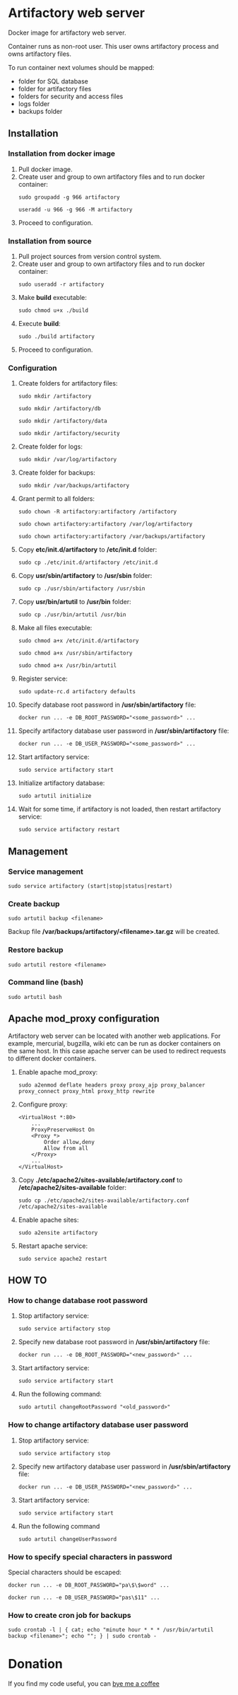 # Artifactory web server
Docker image for artifactory web server.

Container runs as non-root user.
This user owns artifactory process and owns artifactory files.

To run container next volumes should be mapped:
* folder for SQL database
* folder for artifactory files
* folders for security and access files
* logs folder
* backups folder

## Installation
### Installation from docker image
1. Pull docker image.
2. Create user and group to own artifactory files and to run docker container:
    ```
    sudo groupadd -g 966 artifactory
    ```
    ```
    useradd -u 966 -g 966 -M artifactory
    ```
3. Proceed to configuration.

### Installation from source
1. Pull project sources from version control system.
2. Create user and group to own artifactory files and to run docker container:
    ```
    sudo useradd -r artifactory
    ```
3. Make **build** executable:
    ```
    sudo chmod u+x ./build
    ```
4. Execute **build**:
    ```
    sudo ./build artifactory
    ```
5. Proceed to configuration.

### Configuration
1. Create folders for artifactory files:
    ```
    sudo mkdir /artifactory
    ```
    ```
    sudo mkdir /artifactory/db
    ```
    ```
    sudo mkdir /artifactory/data
    ```
    ```
    sudo mkdir /artifactory/security
    ```
2. Create folder for logs:
    ```
    sudo mkdir /var/log/artifactory
    ```
3. Create folder for backups:
    ```
    sudo mkdir /var/backups/artifactory
    ```
4. Grant permit to all folders:
    ```
    sudo chown -R artifactory:artifactory /artifactory
    ```
    ```
    sudo chown artifactory:artifactory /var/log/artifactory
    ```
    ```
    sudo chown artifactory:artifactory /var/backups/artifactory
    ```
5. Copy **etc/init.d/artifactory** to **/etc/init.d** folder:
    ```
    sudo cp ./etc/init.d/artifactory /etc/init.d
    ```
6. Copy **usr/sbin/artifactory** to **/usr/sbin** folder:
    ```
    sudo cp ./usr/sbin/artifactory /usr/sbin
    ```
7. Copy **usr/bin/artutil** to **/usr/bin** folder:
    ```
    sudo cp ./usr/bin/artutil /usr/bin
    ```
8. Make all files executable:
    ```
    sudo chmod a+x /etc/init.d/artifactory
    ```
    ```
    sudo chmod a+x /usr/sbin/artifactory
    ```
    ```
    sudo chmod a+x /usr/bin/artutil
    ```
9. Register service:
    ```
    sudo update-rc.d artifactory defaults
    ```
10. Specify database root password in **/usr/sbin/artifactory** file:
    ```
    docker run ... -e DB_ROOT_PASSWORD="<some_password>" ...
    ```
11. Specify artifactory database user password in **/usr/sbin/artifactory** file:
    ```
    docker run ... -e DB_USER_PASSWORD="<some_password>" ...  
    ```
12. Start artifactory service:
    ```
    sudo service artifactory start
    ```
13. Initialize artifactory database:
    ```
    sudo artutil initialize
    ```
14. Wait for some time, if artifactory is not loaded, then restart artifactory service:
    ```
    sudo service artifactory restart
    ```

## Management
### Service management
```
sudo service artifactory (start|stop|status|restart)
```

### Create backup
```
sudo artutil backup <filename>
```

Backup file **/var/backups/artifactory/&lt;filename&gt;.tar.gz** will be created.

### Restore backup
```
sudo artutil restore <filename>
```

### Command line (bash)
```
sudo artutil bash
```

## Apache mod_proxy configuration
Artifactory web server can be located with another web applications.
For example, mercurial, bugzilla, wiki etc can be run as docker containers on the same host.
In this case apache server can be used to redirect requests to different docker containers.

1. Enable apache mod_proxy:
    ```
    sudo a2enmod deflate headers proxy proxy_ajp proxy_balancer proxy_connect proxy_html proxy_http rewrite
    ```
2. Configure proxy:
    ```
    <VirtualHost *:80>
        ...
        ProxyPreserveHost On
        <Proxy *>
            Order allow,deny
            Allow from all
        </Proxy>
        ...
    </VirtualHost>
    ```
3. Copy **./etc/apache2/sites-available/artifactory.conf** to **/etc/apache2/sites-available** folder:
    ```
    sudo cp ./etc/apache2/sites-available/artifactory.conf /etc/apache2/sites-available
    ```
4. Enable apache sites:
    ```
    sudo a2ensite artifactory
    ```
5. Restart apache service:
    ```
    sudo service apache2 restart
    ```

## HOW TO
### How to change database root password
1. Stop artifactory service:
    ```
    sudo service artifactory stop
    ```
2. Specify new database root password in **/usr/sbin/artifactory** file:
    ```
    docker run ... -e DB_ROOT_PASSWORD="<new_password>" ...
    ```
3. Start artifactory service:
    ```
    sudo service artifactory start
    ```
4. Run the following command:
    ```
    sudo artutil changeRootPassword "<old_password>"
    ```

### How to change artifactory database user password
1. Stop artifactory service:
    ```
    sudo service artifactory stop
    ```
2. Specify new artifactory database user password in **/usr/sbin/artifactory** file:
    ```
    docker run ... -e DB_USER_PASSWORD="<new_password>" ...  
    ```
3. Start artifactory service:
    ```
    sudo service artifactory start
    ```
4. Run the following command
    ```
    sudo artutil changeUserPassword
    ```

### How to specify special characters in password
Special characters should be escaped:
```
docker run ... -e DB_ROOT_PASSWORD="pa\$\$word" ...
```
```
docker run ... -e DB_USER_PASSWORD="pas\$11" ...  
```

### How to create cron job for backups
```
sudo crontab -l | { cat; echo "minute hour * * * /usr/bin/artutil backup <filename>"; echo ""; } | sudo crontab -
```

# Donation
If you find my code useful, you can [bye me a coffee](https://www.paypal.me/dshapovalov)
